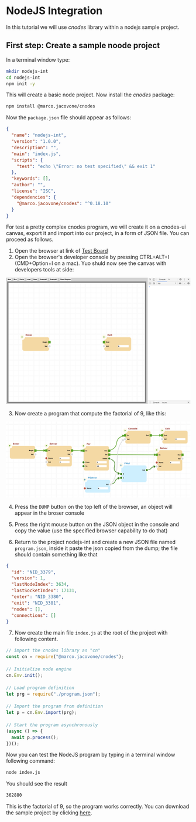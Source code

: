 # NodeJS Integration

In this tutorial we will use _cnodes_ library within a nodejs sample project.

## First step: Create a sample noode project

In a terminal window type:

```bash
mkdir nodejs-int
cd nodejs-int
npm init -y
```

This will create a basic node project. Now install the _cnodes_ package:

```bash
npm install @marco.jacovone/cnodes
```

Now the `package.json` file should appear as follows:

```json
{
  "name": "nodejs-int",
  "version": "1.0.0",
  "description": "",
  "main": "index.js",
  "scripts": {
    "test": "echo \"Error: no test specified\" && exit 1"
  },
  "keywords": [],
  "author": "",
  "license": "ISC",
  "dependencies": {
    "@marco.jacovone/cnodes": "^0.18.10"
  }
}
```

For test a pretty complex cnodes program, we will create it on a cnodes-ui canvas, export it and import into our project, in a form of JSON file. You can proceed as follows.

1. Open the browser at link of [Test Board](https://unpkg.com/@marco.jacovone/cnodes-ui/dist/index.html)
2. Open the browser's developer console by pressing CTRL+ALT+I (CMD+Option+I on a mac). Yuo shuld now see the canvas with developers tools at side:

![BrowserCanvas](./images/nodejs-int-1.png)

3. Now create a program that compute the factorial of 9, like this:

![Program](./images/nodejs-int-2.png)

4. Press the `DUMP` button on the top left of the browser, an object will appear in the broser console

5. Press the right mouse button on the JSON object in the console and copy the value (use the specified browser capability to do that)

6. Return to the project nodejs-int and create a new JSON file named `program.json`, inside it paste the json copied from the dump; the file should contain something like that

```json
{
  "id": "NID_3379",
  "version": 1,
  "lastNodeIndex": 3634,
  "lastSocketIndex": 17131,
  "enter": "NID_3380",
  "exit": "NID_3381",
  "nodes": [],
  "connections": []
}
```

7. Now create the main file `index.js` at the root of the project with following content.

```js
// import the cnodes library as "cn"
const cn = require("@marco.jacovone/cnodes");

// Initialize node engine
cn.Env.init();

// Load program definition
let prg = require("./program.json");

// Import the program from definition
let p = cn.Env.import(prg);

// Start the program asynchronously
(async () => {
  await p.process();
})();
```

Now you can test the NodeJS program by typing in a terminal window following command:

```bash
node index.js
```

You should see the result

```bash
362880
```

This is the factorial of 9, so the program works correctly.
You can download the sample project by clicking [here](./downloads/nodejs-int.zip).

